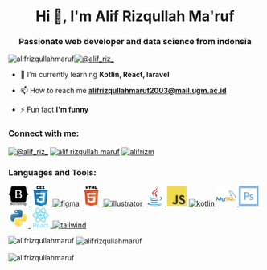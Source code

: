 <h1 align="center">Hi 👋, I'm Alif Rizqullah Ma'ruf</h1> 
<h3 align="center">Passionate web developer and data science from indonsia</h3>
<img src="https://komarev.com/ghpvc/?username=alifrizqullahmaruf&label=Profile%20views&color=0e75b6&style=flat" alt="alifrizqullahmaruf" align="left"/>



<p align="left"> <a href="https://twitter.com/@alif_riz_" target="blank"><img src="https://img.shields.io/twitter/follow/@alif_riz_?logo=twitter&style=for-the-badge" alt="@alif_riz_" /></a> </p>

- 🌱 I’m currently learning **Kotlin, React, laravel**

- 📫 How to reach me **alifrizqullahmaruf2003@mail.ugm.ac.id**

- ⚡ Fun fact **I'm funny**

<h3 align="left">Connect with me:</h3>
<p align="left">
<a href="https://twitter.com/@alif_riz_" target="blank"><img align="center" src="https://raw.githubusercontent.com/rahuldkjain/github-profile-readme-generator/master/src/images/icons/Social/twitter.svg" alt="@alif_riz_" height="30" width="40" /></a>
<a href="https://linkedin.com/in/alif rizqullah maruf" target="blank"><img align="center" src="https://raw.githubusercontent.com/rahuldkjain/github-profile-readme-generator/master/src/images/icons/Social/linked-in-alt.svg" alt="alif rizqullah maruf" height="30" width="40" /></a>
<a href="https://instagram.com/alifrizm" target="blank"><img align="center" src="https://raw.githubusercontent.com/rahuldkjain/github-profile-readme-generator/master/src/images/icons/Social/instagram.svg" alt="alifrizm" height="30" width="40" /></a>
</p>

<h3 align="left">Languages and Tools:</h3>
<p align="left"> <a href="https://getbootstrap.com" target="_blank" rel="noreferrer"> <img src="https://raw.githubusercontent.com/devicons/devicon/master/icons/bootstrap/bootstrap-plain-wordmark.svg" alt="bootstrap" width="40" height="40"/> </a> <a href="https://www.w3schools.com/css/" target="_blank" rel="noreferrer"> <img src="https://raw.githubusercontent.com/devicons/devicon/master/icons/css3/css3-original-wordmark.svg" alt="css3" width="40" height="40"/> </a> <a href="https://www.figma.com/" target="_blank" rel="noreferrer"> <img src="https://www.vectorlogo.zone/logos/figma/figma-icon.svg" alt="figma" width="40" height="40"/> </a> <a href="https://www.w3.org/html/" target="_blank" rel="noreferrer"> <img src="https://raw.githubusercontent.com/devicons/devicon/master/icons/html5/html5-original-wordmark.svg" alt="html5" width="40" height="40"/> </a> <a href="https://www.adobe.com/in/products/illustrator.html" target="_blank" rel="noreferrer"> <img src="https://www.vectorlogo.zone/logos/adobe_illustrator/adobe_illustrator-icon.svg" alt="illustrator" width="40" height="40"/> </a> <a href="https://www.java.com" target="_blank" rel="noreferrer"> <img src="https://raw.githubusercontent.com/devicons/devicon/master/icons/java/java-original.svg" alt="java" width="40" height="40"/> </a> <a href="https://developer.mozilla.org/en-US/docs/Web/JavaScript" target="_blank" rel="noreferrer"> <img src="https://raw.githubusercontent.com/devicons/devicon/master/icons/javascript/javascript-original.svg" alt="javascript" width="40" height="40"/> </a> <a href="https://kotlinlang.org" target="_blank" rel="noreferrer"> <img src="https://www.vectorlogo.zone/logos/kotlinlang/kotlinlang-icon.svg" alt="kotlin" width="40" height="40"/> </a> <a href="https://www.mysql.com/" target="_blank" rel="noreferrer"> <img src="https://raw.githubusercontent.com/devicons/devicon/master/icons/mysql/mysql-original-wordmark.svg" alt="mysql" width="40" height="40"/> </a> <a href="https://www.photoshop.com/en" target="_blank" rel="noreferrer"> <img src="https://raw.githubusercontent.com/devicons/devicon/master/icons/photoshop/photoshop-line.svg" alt="photoshop" width="40" height="40"/> </a> <a href="https://www.python.org" target="_blank" rel="noreferrer"> <img src="https://raw.githubusercontent.com/devicons/devicon/master/icons/python/python-original.svg" alt="python" width="40" height="40"/> </a> <a href="https://reactjs.org/" target="_blank" rel="noreferrer"> <img src="https://raw.githubusercontent.com/devicons/devicon/master/icons/react/react-original-wordmark.svg" alt="react" width="40" height="40"/> </a> <a href="https://tailwindcss.com/" target="_blank" rel="noreferrer"> <img src="https://www.vectorlogo.zone/logos/tailwindcss/tailwindcss-icon.svg" alt="tailwind" width="40" height="40"/> </a> </p>

<p><img align="left" src="https://github-readme-stats.vercel.app/api/top-langs?username=alifrizqullahmaruf&show_icons=true&locale=en&layout=compact" alt="alifrizqullahmaruf" /></p>

<p>&nbsp;<img align="center" src="https://github-readme-stats.vercel.app/api?username=alifrizqullahmaruf&show_icons=true&locale=en" alt="alifrizqullahmaruf" /></p>

<p><img align="center" src="https://github-readme-streak-stats.herokuapp.com/?user=alifrizqullahmaruf&" alt="alifrizqullahmaruf" /></p>
